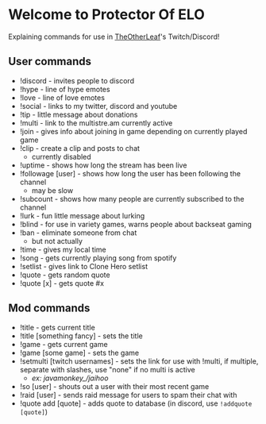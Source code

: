 # Welcome to Protector Of ELO

Explaining commands for use in [TheOtherLeaf](https://twitch.tv/TheOtherLeaf)'s Twitch/Discord!

## User commands

- !discord - invites people to discord
- !hype - line of hype emotes
- !love - line of love emotes
- !social - links to my twitter, discord and youtube
- !tip - little message about donations
- !multi - link to the multistre.am currently active
- !join - gives info about joining in game depending on currently played game
- !clip - create a clip and posts to chat
  - currently disabled
- !uptime - shows how long the stream has been live
- !followage [user] - shows how long the user has been following the channel
  - may be slow
- !subcount - shows how many people are currently subscribed to the channel
- !lurk - fun little message about lurking
- !blind - for use in variety games, warns people about backseat gaming
- !ban - eliminate someone from chat
  - but not actually
- !time - gives my local time
- !song - gets currently playing song from spotify
- !setlist - gives link to Clone Hero setlist
- !quote - gets random quote
- !quote [x] - gets quote #x

## Mod commands

- !title - gets current title
- !title [something fancy] - sets the title
- !game - gets current game
- !game [some game] - sets the game
- !setmulti [twitch usernames] - sets the link for use with !multi, if multiple, separate with slashes, use "none" if no multi is active
  - *ex: javamonkey_/jaihoo*
- !so [user] - shouts out a user with their most recent game
- !raid [user] - sends raid message for users to spam their chat with
- !quote add [quote] - adds quote to database (in discord, use `!addquote [quote]`)
